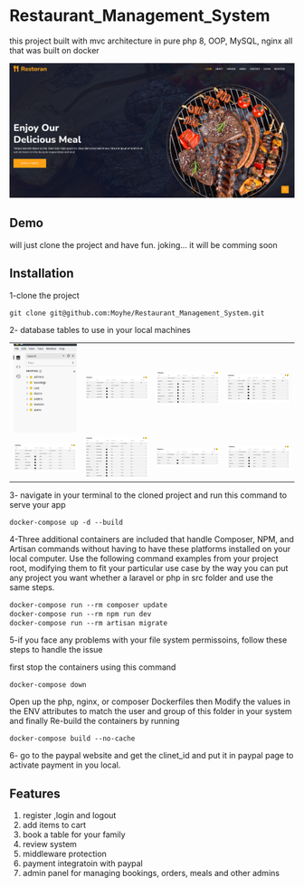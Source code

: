 # Restaurant_Management_System

this project built with mvc architecture in pure php 8, OOP, MySQL, nginx all that was built on docker

![My logo](./src/public/img/resturant.png)

## Demo

will just clone the project and have fun. joking... it will be comming soon

## Installation

1-clone the project

    git clone git@github.com:Moyhe/Restaurant_Management_System.git

2- database tables to use in your local machines

<table>
  <tr>
    <td><img src="./src/public/img/img1.png" width="200" /></td>
    <td><img src="./src/public/img/img2.png" width="200" /></td>
    <td><img src="./src/public/img/img3.png" width="200" /></td>
    <td><img src="./src/public/img/img4.png" width="200" /></td>
  </tr>
  <tr>
    <td><img src="./src/public/img/img5.png" width="200" /></td>
    <td><img src="./src/public/img/img6.png" width="200" /></td>
    <td><img src="./src/public/img/img7.png" width="200" /></td>
    <td><img src="./src/public/img/img8.png" width="200" /></td>
  </tr>
</table>

3- navigate in your terminal to the cloned project and run this command to serve your app

    docker-compose up -d --build

4-Three additional containers are included that handle Composer, NPM, and Artisan commands without having to have these platforms installed on your local computer. Use the following command examples from your project root, modifying them to fit your particular use case by the way you can put any project you want whether a laravel or php in src folder and use the same steps.

    docker-compose run --rm composer update
    docker-compose run --rm npm run dev
    docker-compose run --rm artisan migrate

5-if you face any problems with your file system permissoins, follow these steps to handle the issue

first stop the containers using this command

    docker-compose down

Open up the php, nginx, or composer Dockerfiles then
Modify the values in the ENV attributes to match the user and group of this folder in your system
and finally Re-build the containers by running

    docker-compose build --no-cache

6- go to the paypal website and get the clinet_id and put it in paypal page to activate payment in you local.

## Features

1. register ,login and logout
2. add items to cart
3. book a table for your family
4. review system
5. middleware protection
6. payment integratoin with paypal
7. admin panel for managing bookings, orders, meals and other admins
